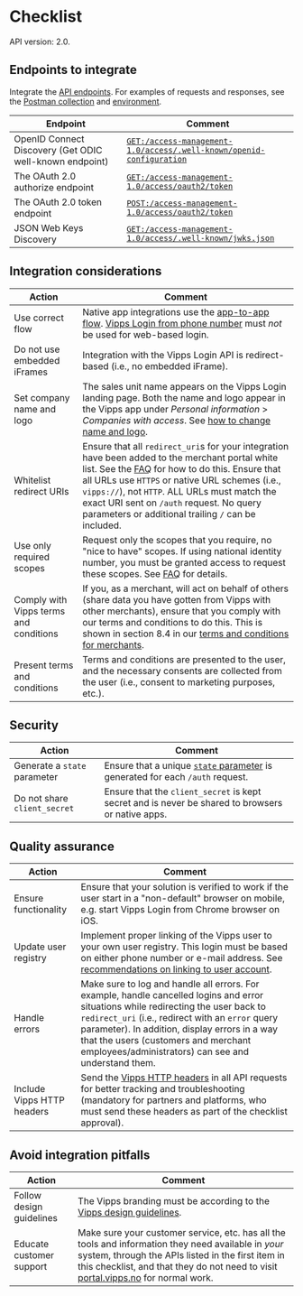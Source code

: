 <!-- START_METADATA
---
title: Login API checklist
sidebar_label: Checklist
sidebar_position: 40
description: Checklist for full integration with the Login API.
pagination_next: null
pagination_prev: null
---
END_METADATA -->

# Checklist

API version: 2.0.

## Endpoints to integrate

Integrate the [API endpoints](https://developer.vippsmobilepay.com/api/login/#tag/Vipps-Login-API). For examples of requests and responses, see the [Postman collection](/tools/vipps-login-api.postman_collection.json) and [environment](https://github.com/vippsas/vipps-developers/blob/master/tools/vipps-api-global-postman-environment.json).

| Endpoint | Comment |
|----------|---------|
| OpenID Connect Discovery (Get ODIC well-known endpoint) | [`GET:/access-management-1.0/access/.well-known/openid-configuration`](https://developer.vippsmobilepay.com/api/login/#tag/Vipps-Login-API/operation/discoverOpenIDConfiguration) |
| The OAuth 2.0 authorize endpoint | [`GET:/access-management-1.0/access/oauth2/token`](https://developer.vippsmobilepay.com/api/login/#tag/Vipps-Login-API/operation/oauthAuth) |
| The OAuth 2.0 token endpoint | [`POST:/access-management-1.0/access/oauth2/token`](https://developer.vippsmobilepay.com/api/login/#tag/Vipps-Login-API/operation/oauth2Token) |
| JSON Web Keys Discovery | [`GET:/access-management-1.0/access/.well-known/jwks.json`](https://developer.vippsmobilepay.com/api/login/#tag/Vipps-Login-API/operation/wellKnown) |

## Integration considerations

| Action | Comment   |
|--------|-----------|
| Use correct flow   | Native app integrations use the [app-to-app flow](api-guide/overview.md#app-to-app-flow). [Vipps Login from phone number](api-guide/overview.md#vipps-login-from-phone-number) must _not_ be used for web-based login.|
| Do not use embedded iFrames | Integration with the Vipps Login API is redirect-based (i.e., no embedded iFrame). |
|  Set company name and logo  | The sales unit name appears on the Vipps Login landing page. Both the name and logo appear in the Vipps app under _Personal information_ > _Companies with access_. See [how to change name and logo](vipps-login-api-faq.md#how-can-i-change-my-name-and-logo).|
|   Whitelist redirect URIs   | Ensure that all `redirect_uri`s for your integration have been added to the merchant portal white list. See the [FAQ](vipps-login-api-faq.md#how-can-i-activate-and-set-up-vipps-login) for how to do this. Ensure that all URLs use `HTTPS` or native URL schemes (i.e., `vipps://`), not `HTTP`. ALL URLs must match the exact URI sent on `/auth` request. No query parameters or additional trailing `/` can be included. |
|  Use only required scopes | Request only the scopes that you require, no "nice to have" scopes. If using national identity number, you must be granted access to request these scopes. See [FAQ](vipps-login-api-faq.md#who-can-get-access-to-nin-and-how) for details. |
|  Comply with Vipps terms and conditions   | If you, as a merchant, will act on behalf of others (share data you have gotten from Vipps with other merchants), ensure that you comply with our terms and conditions to do this. This is shown in section 8.4 in our [terms and conditions for merchants](api-guide/overview.md#vipps-login-from-phone-number). |
|    Present terms and conditions | Terms and conditions are presented to the user, and the necessary consents are collected from the user (i.e., consent to marketing purposes, etc.). |


## Security

| Action | Comment |
|--------|---------|
| Generate a `state` parameter    | Ensure that a unique [`state` parameter](vipps-login-api-faq.md#whats-the-purpose-of-the-state-parameter) is generated for each `/auth` request. |
| Do not share `client_secret`   | Ensure that the `client_secret` is kept secret and is never be shared to browsers or native apps. |


## Quality assurance

| Action | Comment |
|--------|---------|
|  Ensure functionality   | Ensure that your solution is verified to work if the user start in a "non-default" browser on mobile, e.g. start Vipps Login from Chrome browser on iOS. |
| Update user registry    | Implement proper linking of the Vipps user to your own user registry. This login must be based on either phone number or e-mail address. See [recommendations on linking to user account](api-guide/important-information.md#Recommendations-on-linking-to-user-account). |
|     Handle errors | Make sure to log and handle all errors. For example, handle cancelled logins and error situations while redirecting the user back to `redirect_uri` (i.e., redirect with an `error` query parameter). In addition, display errors in a way that the users (customers and merchant employees/administrators) can see and understand them. |
|     Include Vipps HTTP headers | Send the [Vipps HTTP headers](https://developer.vippsmobilepay.com/docs/vipps-developers/common-topics/http-headers) in all API requests for better tracking and troubleshooting (mandatory for partners and platforms, who must send these headers as part of the checklist approval). |

## Avoid integration pitfalls

| Action | Comment   |
|--------|-----------|
|     Follow design guidelines| The Vipps branding must be according to the [Vipps design guidelines](https://developer.vippsmobilepay.com/docs/vipps-design-guidelines).|
|     Educate customer support| Make sure your customer service, etc. has all the tools and information they need available in _your_ system, through the APIs listed in the first item in this checklist, and that they do not need to visit [portal.vipps.no](https://portal.vipps.no) for normal work.|

